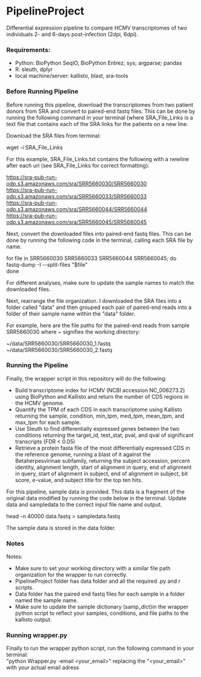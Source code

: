 # PipelineProject
Differential expression pipeline to compare HCMV transcriptomes of two individuals 2- and 6-days post-infection (2dpi, 6dpi).

### Requirements:
- Python: BioPython SeqIO, BioPython Entrez; sys; argparse; pandas
- R: sleuth, dplyr
- local machine/server: kallisto, blast, sra-tools 

### Before Running Pipeline
Before running this pipeline, download the transcriptomes from two patient donors from SRA and convert to paired-end fastq files. This can be done by running the following command in your terminal (where SRA_File_Links is a text file that contains each of the SRA links for the patients on a new line.
    
Download the SRA files from terminal:
    
wget -i SRA_File_Links  
    
For this example, SRA_File_Links.txt contains the following with a newline after each url (see SRA_File_Links for correct formatting):  

https://sra-pub-run-odp.s3.amazonaws.com/sra/SRR5660030/SRR5660030  
https://sra-pub-run-odp.s3.amazonaws.com/sra/SRR5660033/SRR5660033  
https://sra-pub-run-odp.s3.amazonaws.com/sra/SRR5660044/SRR5660044  
https://sra-pub-run-odp.s3.amazonaws.com/sra/SRR5660045/SRR5660045  

Next, convert the downloaded files into paired-end fastq files. This can be done by running the following code in the terminal, calling each SRA file by name.  

for file in SRR5660030 SRR5660033 SRR5660044 SRR5660045; do   
    fastq-dump -I --split-files "$file"   
done   

For different analyses, make sure to update the sample names to match the downloaded files.   

Next, rearrange the file organization. I downloaded the SRA files into a folder called "data" and then grouped each pair of paired-end reads into a folder of their sample name within the "data" folder.   
    
For example, here are the file paths for the paired-end reads from sample SRR5660030 where ~ signifies the working directory:
   
~/data/SRR5660030/SRR5660030_1.fastq    
~/data/SRR5660030/SRR5660030_2.fastq   

### Running the Pipeline
Finally, the wrapper script in this repository will do the following:
- Build transcriptome index for HCMV (NCBI accession NC_006273.2) using BioPython and Kallisto and return the number of CDS regions in the HCMV genome.
- Quantify the TPM of each CDS in each transcriptome using Kallisto returning the sample, condition, min_tpm, med_tpm, mean_tpm, and max_tpm for each sample.
- Use Sleuth to find differentially expressed genes between the two conditions returning the target_id, test_stat, pval, and qval of significant transcripts (FDR < 0.05)
- Retrieve a protein fasta file of the most differentially expressed CDS in the reference genome, running a blast of it against the Betaherpesvirinae subfamily, returning the subject accession, percent identity, alignment length, start of alignment in query, end of alignment in query, start of alignment in subject, end of alignment in subject, bit score, e-value, and subject title for the top ten hits.

For this pipeline, sample data is provided. This data is a fragment of the original data modified by running the code below in the terminal. Update data and sampledata to the correct input file name and output.     
    
head -n 40000 data.fastq > sampledata.fastq     
     
The sample data is stored in the data folder.    

### Notes
Notes:
- Make sure to set your working directory with a similar file path organization for the wrapper to run correctly.
- PipelineProject folder has data folder and all the required .py and r scripts.
- Data folder has the paired end fastq files for each sample in a folder named the sample name.
- Make sure to update the sample dictionary (samp_dict)in the wrapper python script to reflect your samples, conditions, and file paths to the kallisto output.

### Running wrapper.py
Finally to run the wrapper python script, run the following command in your terminal:     
"python Wrapper.py -email <your_email>" replacing the "<your_email>" with your actual email adress
